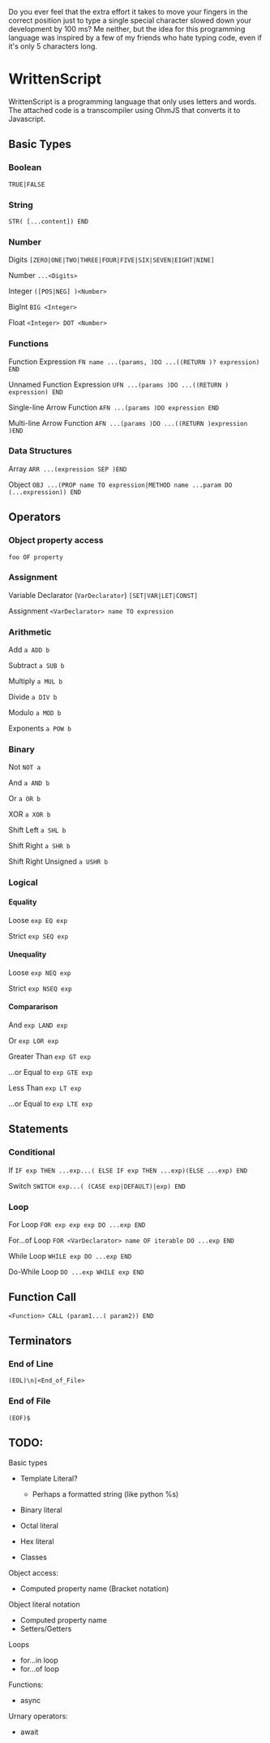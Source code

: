 Do you ever feel that the extra effort it takes to move your fingers in the correct position just to type a single special character slowed down your development by 100 ms? Me neither, but the idea for this programming language was inspired by a few of my friends who hate typing code, even if it's only 5 characters long.
# WrittenScript
WrittenScript is a programming language that only uses letters and words. The attached code is a transcompiler using OhmJS that converts it to Javascript.

## Basic Types

### Boolean
`TRUE|FALSE`

### String
`STR( [...content]) END`

### Number
Digits
`[ZERO|ONE|TWO|THREE|FOUR|FIVE|SIX|SEVEN|EIGHT|NINE]`

Number
`...<Digits>`

Integer
`([POS|NEG] )<Number>`

BigInt
`BIG <Integer>`

Float
`<Integer> DOT <Number>`

### Functions
Function Expression
`FN name ...(params, )DO ...((RETURN )? expression) END`

Unnamed Function Expression
`UFN ...(params )DO ...((RETURN ) expression) END` 

Single-line Arrow Function
`AFN ...(params )DO expression END`

Multi-line Arrow Function
`AFN ...(params )DO ...((RETURN )expression )END`

### Data Structures
Array
`ARR ...(expression SEP )END`

Object
`OBJ ...(PROP name TO expression|METHOD name ...param DO (...expression)) END`


## Operators

### Object property access
`foo OF property`

### Assignment
Variable Declarator (`VarDeclarator`)
`[SET|VAR|LET|CONST]`

Assignment
`<VarDeclarator> name TO expression`

### Arithmetic
Add
`a ADD b`

Subtract
`a SUB b`

Multiply
`a MUL b`

Divide
`a DIV b`

Modulo
`a MOD b`

Exponents
`a POW b`

### Binary
Not
`NOT a`

And
`a AND b`

Or
`a OR b`

XOR
`a XOR b`

Shift Left
`a SHL b`

Shift Right
`a SHR b`

Shift Right Unsigned
`a USHR b`

### Logical
#### Equality

Loose
`exp EQ exp`

Strict
`exp SEQ exp`

#### Unequality
Loose
`exp NEQ exp`

Strict
`exp NSEQ exp`

#### Compararison

And
`exp LAND exp`

Or
`exp LOR exp`

Greater Than
`exp GT exp`

...or Equal to
`exp GTE exp`

Less Than
`exp LT exp`

...or Equal to
`exp LTE exp`

## Statements

### Conditional
If
`IF exp THEN ...exp...( ELSE IF exp THEN ...exp)(ELSE ...exp) END`

Switch
`SWITCH exp...( (CASE exp|DEFAULT)|exp) END`

### Loop
For Loop
`FOR exp exp exp DO ...exp END`

For...of Loop
`FOR <VarDeclarator> name OF iterable DO ...exp END`

While Loop
`WHILE exp DO ...exp END`

Do-While Loop
`DO ...exp WHILE exp END`

## Function Call
`<Function> CALL (param1...( param2)) END`

## Terminators

### End of Line
`(EOL)\n|<End_of_File>`

### End of File
`(EOF)$`

## TODO:
Basic types
  - Template Literal?
    - Perhaps a formatted string (like python %s)

  - Binary literal
  - Octal literal
  - Hex literal
  - Classes

Object access:
  - Computed property name (Bracket notation)

Object literal notation
  - Computed property name
  - Setters/Getters

Loops
  - for...in loop
  - for...of loop

Functions:
  - async

Urnary operators:
  - await

